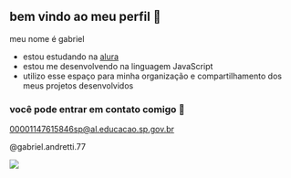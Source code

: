## bem vindo ao meu perfil 👀

meu nome é gabriel

- estou estudando na [alura](https://www.alura.com.br)
- estou me desenvolvendo na linguagem JavaScript
- utilizo esse espaço para minha organização e compartilhamento dos meus projetos desenvolvidos

### você pode entrar em contato comigo 💌

00001147615846sp@al.educacao.sp.gov.br

@gabriel.andretti.77


![](https://media1.tenor.com/m/-AAA-k6jEFkAAAAd/bluepen.gif)
